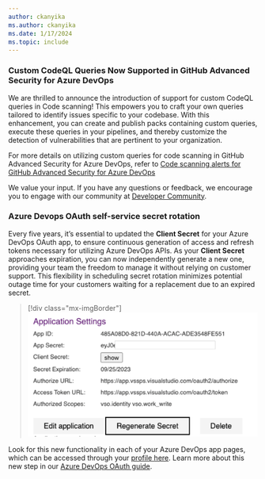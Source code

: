 ```yaml
---
author: ckanyika
ms.author: ckanyika
ms.date: 1/17/2024
ms.topic: include
---
```



### Custom CodeQL Queries Now Supported in GitHub Advanced Security for Azure DevOps 

We are thrilled to announce the introduction of support for custom CodeQL queries in Code scanning! This empowers you to craft your own queries tailored to identify issues specific to your codebase. With this enhancement, you can create and publish packs containing custom queries, execute these queries in your pipelines, and thereby customize the detection of vulnerabilities that are pertinent to your organization.

For more details on utilizing custom queries for code scanning in GitHub Advanced Security for Azure DevOps, refer to [Code scanning alerts for GitHub Advanced Security for Azure DevOps](/azure/devops/repos/security/github-advanced-security-code-scanning?view=azure-devops&preserve-view=true)

We value your input. If you have any questions or feedback, we encourage you to engage with our community at [Developer Community](https://developercommunity.visualstudio.com/home). 


### Azure Devops OAuth self-service secret rotation

Every five years, it’s essential to updated the **Client Secret** for your Azure DevOps OAuth app, to ensure continuous generation of access and refresh tokens necessary for utilizing Azure DevOps APIs. As your **Client Secret** approaches expiration, you can now independently generate a new one, providing your team the freedom to manage it without relying on customer support. This flexibility in scheduling secret rotation minimizes potential outage time for your customers waiting for a replacement due to an expired secret. 

> [!div class="mx-imgBorder"]
> ![Screenshot of Select a geography.](../../media/233-general-01.png "Screenshot of Select a geography")

Look for this new functionality in each of your Azure DevOps app pages, which can be accessed through your [profile here](https://aex.dev.azure.com/me?mkt=en-US). Learn more about this new step in our [Azure DevOps OAuth guide](/azure/devops/integrate/get-started/authentication/azure-devops-oauth?view=azure-devops&preserve-view=true).